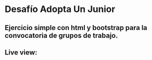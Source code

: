 # Desafío Adopta Un Junior

## Ejercicio simple con html y bootstrap para la convocatoria de grupos de trabajo.

## Live view:
